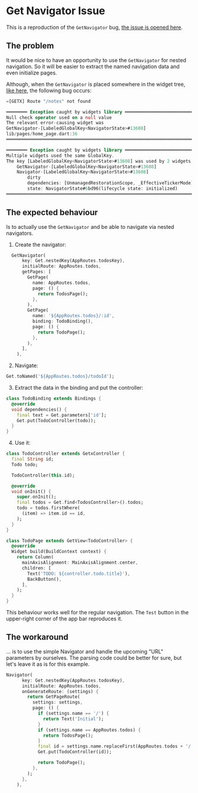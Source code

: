 # Get Navigator Issue

This is a reproduction of the `GetNavigator` bug, [the issue is opened here](https://github.com/jonataslaw/getx/issues/1423).

## The problem

It would be nice to have an opportunity to use the `GetNavigator` for nested navigation. So it will be easier to extract the named navigation data and even initialize pages.

Although, when the `GetNavigator` is placed somewhere in the widget tree, [like here](https://github.com/nivisi/GetNavigatorIssue/blob/d50526f0431b2286aad0f186063ed0cffb8925b6/lib/pages/home_page.dart#L14-L55), the following bug occurs:

```dart
=[GETX] Route "/notes" not found

════════ Exception caught by widgets library ═══════════════════════════════════
Null check operator used on a null value
The relevant error-causing widget was
GetNavigator-[LabeledGlobalKey<NavigatorState>#13608]
lib/pages/home_page.dart:36
════════════════════════════════════════════════════════════════════════════════

════════ Exception caught by widgets library ═══════════════════════════════════
Multiple widgets used the same GlobalKey.
The key [LabeledGlobalKey<NavigatorState>#13608] was used by 2 widgets
    GetNavigator-[LabeledGlobalKey<NavigatorState>#13608]
    Navigator-[LabeledGlobalKey<NavigatorState>#13608]
        dirty
        dependencies: [UnmanagedRestorationScope, _EffectiveTickerMode]
        state: NavigatorState#6bd96(lifecycle state: initialized)
════════════════════════════════════════════════════════════════════════════════

```

## The expected behaviour

Is to actually use the `GetNavigator` and be able to navigate via nested navigators.

1. Create the navigator:

```dart
  GetNavigator(
      key: Get.nestedKey(AppRoutes.todosKey),
      initialRoute: AppRoutes.todos,
      getPages: [
        GetPage(
          name: AppRoutes.todos,
          page: () {
            return TodosPage();
          },
        ),
        GetPage(
          name: '${AppRoutes.todos}/:id',
          binding: TodoBinding(),
          page: () {
            return TodoPage();
          },
        ),
      ],
    ),
```

2. Navigate:
```dart
Get.toNamed('${AppRoutes.todos}/todoId');
```

3. Extract the data in the binding and put the controller:
```dart
class TodoBinding extends Bindings {
  @override
  void dependencies() {
    final text = Get.parameters['id'];
    Get.put(TodoController(todo));
  }
}
```

4. Use it:
```dart
class TodoController extends GetxController {
  final String id;
  Todo todo;

  TodoController(this.id);

  @override
  void onInit() {
    super.onInit();
    final todos = Get.find<TodosController>().todos;
    todo = todos.firstWhere(
      (item) => item.id == id,
    );
  }
}

class TodoPage extends GetView<TodoController> {
  @override
  Widget build(BuildContext context) {
    return Column(
      mainAxisAlignment: MainAxisAlignment.center,
      children: [
        Text('TODO: ${controller.todo.title}'),
        BackButton(),
      ],
    );
  }
}
```

This behaviour works well for the regular navigation. The `Test` button in the upper-right corner of the app bar reproduces it.

## The workaround

... is to use the simple Navigator and handle the upcoming "URL" parameters by ourselves. The parsing code could be better for sure, but let's leave it as is for this example.

```dart
Navigator(
      key: Get.nestedKey(AppRoutes.todosKey),
      initialRoute: AppRoutes.todos,
      onGenerateRoute: (settings) {
        return GetPageRoute(
          settings: settings,
          page: () {
            if (settings.name == '/') {
              return Text('Initial');
            }
            if (settings.name == AppRoutes.todos) {
              return TodosPage();
            }
            final id = settings.name.replaceFirst(AppRoutes.todos + '/', '');
            Get.put(TodoController(id));

            return TodoPage();
          },
        );
      },
    ),
```
